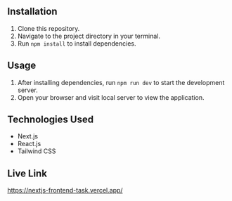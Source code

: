 
## Installation
1. Clone this repository.
2. Navigate to the project directory in your terminal.
3. Run `npm install` to install dependencies.

## Usage
1. After installing dependencies, run `npm run dev` to start the development server.
2. Open your browser and visit local server to view the application.

## Technologies Used
- Next.js
- React.js
- Tailwind CSS

## Live Link
https://nextjs-frontend-task.vercel.app/
